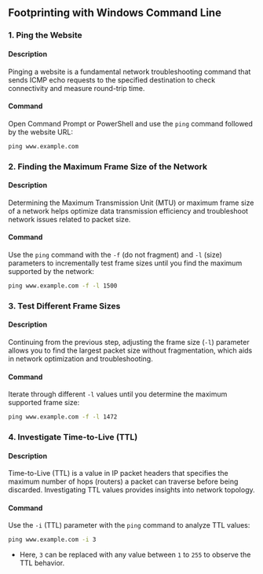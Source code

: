 ## Footprinting with Windows Command Line


### 1. Ping the Website

#### Description
Pinging a website is a fundamental network troubleshooting command that sends ICMP echo requests to the specified destination to check connectivity and measure round-trip time.

#### Command
Open Command Prompt or PowerShell and use the `ping` command followed by the website URL:

```cmd
ping www.example.com
```


### 2. Finding the Maximum Frame Size of the Network

#### Description
Determining the Maximum Transmission Unit (MTU) or maximum frame size of a network helps optimize data transmission efficiency and troubleshoot network issues related to packet size.

#### Command
Use the `ping` command with the `-f` (do not fragment) and `-l` (size) parameters to incrementally test frame sizes until you find the maximum supported by the network:

```cmd
ping www.example.com -f -l 1500
```


### 3. Test Different Frame Sizes

#### Description
Continuing from the previous step, adjusting the frame size (`-l`) parameter allows you to find the largest packet size without fragmentation, which aids in network optimization and troubleshooting.

#### Command
Iterate through different `-l` values until you determine the maximum supported frame size:

```cmd
ping www.example.com -f -l 1472
```


### 4. Investigate Time-to-Live (TTL)

#### Description
Time-to-Live (TTL) is a value in IP packet headers that specifies the maximum number of hops (routers) a packet can traverse before being discarded. Investigating TTL values provides insights into network topology.

#### Command
Use the `-i` (TTL) parameter with the `ping` command to analyze TTL values:

```cmd
ping www.example.com -i 3
```
- Here, `3` can be replaced with any value between `1` to `255` to observe the TTL behavior.
